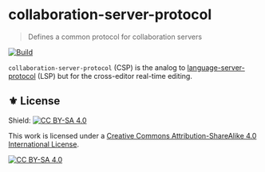 # collaboration-server-protocol
> Defines a common protocol for collaboration servers

[![Build](https://github.com/Cogru/collaboration-server-protocol/actions/workflows/build.yml/badge.svg)](https://github.com/Cogru/collaboration-server-protocol/actions/workflows/build.yml)

`collaboration-server-protocol` (CSP) is the analog to [language-server-protocol][]
(LSP) but for the cross-editor real-time editing.

## ⚜️ License

Shield: [![CC BY-SA 4.0][cc-by-sa-shield]][cc-by-sa]

This work is licensed under a
[Creative Commons Attribution-ShareAlike 4.0 International License][cc-by-sa].

[![CC BY-SA 4.0][cc-by-sa-image]][cc-by-sa]


<!-- Links -->

[cc-by-sa]: http://creativecommons.org/licenses/by-sa/4.0/
[cc-by-sa-image]: https://licensebuttons.net/l/by-sa/4.0/88x31.png
[cc-by-sa-shield]: https://img.shields.io/badge/License-CC%20BY--SA%204.0-lightgrey.svg

[language-server-protocol]: https://github.com/microsoft/language-server-protocol
